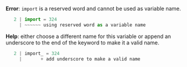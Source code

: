 **Error**: `import` is a reserved word and cannot be used as variable name.

```python
   2 | import = 324
     | ~~~~~~ using reserved word as a variable name
```

**Help**: either choose a different name for this variable or append an
underscore to the end of the keyword to make it a valid name.

```python
   2 | import_ = 324
     |       + add underscore to make a valid name
```
